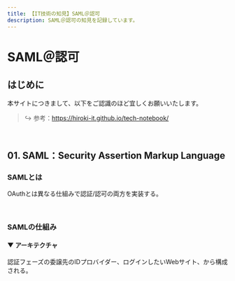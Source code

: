 ```yaml
---
title: 【IT技術の知見】SAML＠認可
description: SAML＠認可の知見を記録しています。
---
```


# SAML＠認可

## はじめに

本サイトにつきまして、以下をご認識のほど宜しくお願いいたします。

> ↪️ 参考：https://hiroki-it.github.io/tech-notebook/

<br>

## 01. SAML：Security Assertion Markup Language

### SAMLとは

OAuthとは異なる仕組みで認証/認可の両方を実装する。

<br>

### SAMLの仕組み

#### ▼ アーキテクチャ

認証フェーズの委譲先のIDプロバイダー、ログインしたいWebサイト、から構成される。

<br>
